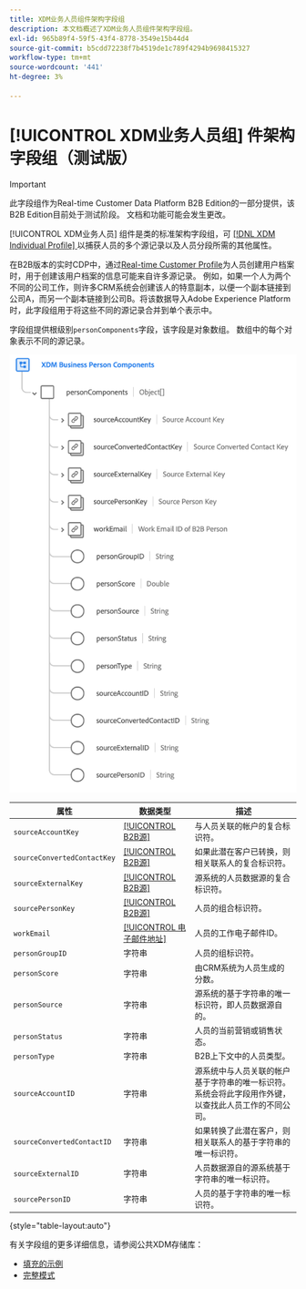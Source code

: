 ```yaml
---
title: XDM业务人员组件架构字段组
description: 本文档概述了XDM业务人员组件架构字段组。
exl-id: 965b89f4-59f5-43f4-8778-3549e15b44d4
source-git-commit: b5cdd72238f7b4519de1c789f4294b9698415327
workflow-type: tm+mt
source-wordcount: '441'
ht-degree: 3%

---
```


# [!UICONTROL XDM业务人员组] 件架构字段组（测试版）

>[!IMPORTANT]
>
>此字段组作为Real-time Customer Data Platform B2B Edition的一部分提供，该B2B Edition目前处于测试阶段。 文档和功能可能会发生更改。

[!UICONTROL XDM业务人员] 组件是类的标准架构字段组，可 [[!DNL XDM Individual Profile] ](../../classes/individual-profile.md) 以捕获人员的多个源记录以及人员分段所需的其他属性。

在B2B版本的实时CDP中，通过[Real-time Customer Profile](../../../profile/home.md)为人员创建用户档案时，用于创建该用户档案的信息可能来自许多源记录。 例如，如果一个人为两个不同的公司工作，则许多CRM系统会创建该人的特意副本，以便一个副本链接到公司A，而另一个副本链接到公司B。将该数据导入Adobe Experience Platform时，此字段组用于将这些不同的源记录合并到单个表示中。

字段组提供根级别`personComponents`字段，该字段是对象数组。 数组中的每个对象表示不同的源记录。

![](../../images/field-groups/business-person-components.png)

| 属性 | 数据类型 | 描述 |
| --- | --- | --- |
| `sourceAccountKey` | [[!UICONTROL B2B源]](../../data-types/b2b-source.md) | 与人员关联的帐户的复合标识符。 |
| `sourceConvertedContactKey` | [[!UICONTROL B2B源]](../../data-types/b2b-source.md) | 如果此潜在客户已转换，则相关联系人的复合标识符。 |
| `sourceExternalKey` | [[!UICONTROL B2B源]](../../data-types/b2b-source.md) | 源系统的人员数据源的复合标识符。 |
| `sourcePersonKey` | [[!UICONTROL B2B源]](../../data-types/b2b-source.md) | 人员的组合标识符。 |
| `workEmail` | [[!UICONTROL 电子邮件地址]](../../data-types/b2b-source.md) | 人员的工作电子邮件ID。 |
| `personGroupID` | 字符串 | 人员的组标识符。 |
| `personScore` | 字符串 | 由CRM系统为人员生成的分数。 |
| `personSource` | 字符串 | 源系统的基于字符串的唯一标识符，即人员数据源自的。 |
| `personStatus` | 字符串 | 人员的当前营销或销售状态。 |
| `personType` | 字符串 | B2B上下文中的人员类型。 |
| `sourceAccountID` | 字符串 | 源系统中与人员关联的帐户基于字符串的唯一标识符。 系统会将此字段用作外键，以查找此人员工作的不同公司。 |
| `sourceConvertedContactID` | 字符串 | 如果转换了此潜在客户，则相关联系人的基于字符串的唯一标识符。 |
| `sourceExternalID` | 字符串 | 人员数据源自的源系统基于字符串的唯一标识符。 |
| `sourcePersonID` | 字符串 | 人员的基于字符串的唯一标识符。 |

{style=&quot;table-layout:auto&quot;}

有关字段组的更多详细信息，请参阅公共XDM存储库：

* [填充的示例](https://github.com/adobe/xdm/blob/master/components/fieldgroups/profile/b2b-person-components.example.1.json)
* [完整模式](https://github.com/adobe/xdm/blob/master/components/fieldgroups/profile/b2b-person-components.schema.json)
